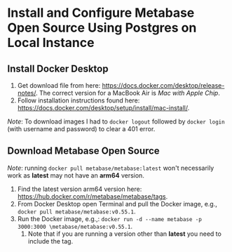 # Install and Configure Metabase Open Source Using Postgres on Local Instance #

## Install Docker Desktop ##
1. Get download file from here: https://docs.docker.com/desktop/release-notes/. The correct version for a MacBook Air is *Mac with Apple Chip*.
2. Follow installation instructions found here: https://docs.docker.com/desktop/setup/install/mac-install/.

*Note*: To download images I had to `docker logout` followed by `docker login` (with username and password) to clear a 401 error.

## Download Metabase Open Source ##
*Note*: running `docker pull metabase/metabase:latest` won't necessarily work as **latest** may not have an **arm64** version.

1. Find the latest version arm64 version here: https://hub.docker.com/r/metabase/metabase/tags.
2. From Docker Desktop open Terminal and pull the Docker image, e.g., `docker pull metabase/metabase:v0.55.1`.
3. Run the Docker image, e.g.,: `docker run -d --name metabase -p 3000:3000 \metabase/metabase:v0.55.1`.
    1. Note that if you are running a version other than **latest** you need to include the tag.
